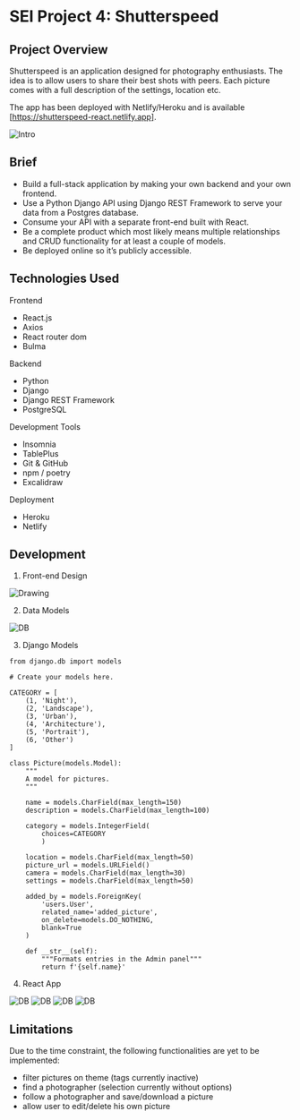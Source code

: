 # SEI Project 4: Shutterspeed

## Project Overview

Shutterspeed is an application designed for photography enthusiasts. The idea is to allow users to share their best shots with peers. Each picture comes with a full description of the settings, location etc.

The app has been deployed with Netlify/Heroku and is available [https://shutterspeed-react.netlify.app].



![Intro](./images/project-intro-pic.PNG "Main Page")



## Brief


* Build a full-stack application by making your own backend and your own frontend.
* Use a Python Django API using Django REST Framework to serve your data from a Postgres database.
* Consume your API with a separate front-end built with React.
* Be a complete product which most likely means multiple relationships and CRUD functionality for at least a couple of models.
* Be deployed online so it’s publicly accessible.

## Technologies Used

Frontend

* React.js
* Axios
* React router dom
* Bulma

Backend

* Python
* Django
* Django REST Framework
* PostgreSQL

Development Tools

* Insomnia
* TablePlus
* Git & GitHub
* npm / poetry
* Excalidraw

Deployment

* Heroku
* Netlify

## Development

1. Front-end Design

![Drawing](./images/exca.PNG "Drawing")

2. Data Models

![DB](./images/QuickDBD-export.PNG "DB")

3. Django Models



```
from django.db import models

# Create your models here.

CATEGORY = [
    (1, 'Night'),
    (2, 'Landscape'),
    (3, 'Urban'),
    (4, 'Architecture'),
    (5, 'Portrait'),
    (6, 'Other')
]

class Picture(models.Model):
    """
    A model for pictures.
    """

    name = models.CharField(max_length=150)
    description = models.CharField(max_length=100)

    category = models.IntegerField(
        choices=CATEGORY
        )

    location = models.CharField(max_length=50)
    picture_url = models.URLField()
    camera = models.CharField(max_length=30)
    settings = models.CharField(max_length=50)

    added_by = models.ForeignKey(
        'users.User',
        related_name='added_picture',
        on_delete=models.DO_NOTHING,
        blank=True
    )

    def __str__(self):
        """Formats entries in the Admin panel"""
        return f'{self.name}'

```

4. React App

![DB](./images/react1.PNG "DB")
![DB](./images/reac2.PNG "DB")
![DB](./images/react3.PNG "DB")
![DB](./images/react4.PNG "DB")


## Limitations

Due to the time constraint, the following functionalities are yet to be implemented:

* filter pictures on theme (tags currently inactive)
* find a photographer (selection currently without options)
* follow a photographer and save/download a picture
* allow user to edit/delete his own picture